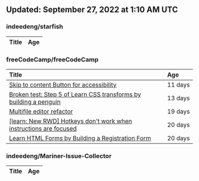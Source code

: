 ## Updated: September 27, 2022 at 1:10 AM UTC


### indeedeng/starfish
|**Title**|**Age**|
|:----|:----|


### freeCodeCamp/freeCodeCamp
|**Title**|**Age**|
|:----|:----|
|[Skip to content Button for accessibility](https://github.com/freeCodeCamp/freeCodeCamp/issues/47523)|11&nbsp;days|
|[Broken test: Step 5 of Learn CSS transforms by building a penguin](https://github.com/freeCodeCamp/freeCodeCamp/issues/47513)|13&nbsp;days|
|[Multifile editor refactor](https://github.com/freeCodeCamp/freeCodeCamp/issues/47467)|19&nbsp;days|
|[[learn: New RWD] Hotkeys don't work when instructions are focused ](https://github.com/freeCodeCamp/freeCodeCamp/issues/47457)|20&nbsp;days|
|[Learn HTML Forms by Building a Registration Form](https://github.com/freeCodeCamp/freeCodeCamp/issues/47456)|20&nbsp;days|


### indeedeng/Mariner-Issue-Collector
|**Title**|**Age**|
|:----|:----|